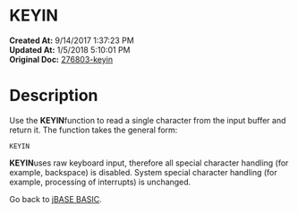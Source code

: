 # KEYIN

**Created At:** 9/14/2017 1:37:23 PM  
**Updated At:** 1/5/2018 5:10:01 PM  
**Original Doc:** [276803-keyin](https://docs.jbase.com/36868-jbase-basic/276803-keyin)  


# Description

Use the **KEYIN**function to read a single character from the input buffer and return it. The function takes the general form:

```
KEYIN
```

**KEYIN**uses raw keyboard input, therefore all special character handling (for example, backspace) is disabled. System special character handling (for example, processing of interrupts) is unchanged.

Go back to [jBASE BASIC](./../jbase-basic-programmers-reference-guide).
